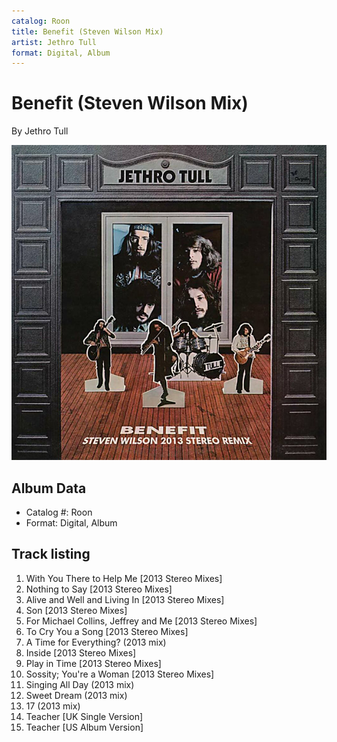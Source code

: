 ```yaml
---
catalog: Roon
title: Benefit (Steven Wilson Mix)
artist: Jethro Tull
format: Digital, Album
---
```


# Benefit (Steven Wilson Mix)

By Jethro Tull

![](../../assets/albumcovers/Jethro_Tull-Benefit_Steven_Wilson_Mix.png)

## Album Data

- Catalog #: Roon
- Format: Digital, Album


## Track listing


1. With You There to Help Me [2013 Stereo Mixes]
2. Nothing to Say [2013 Stereo Mixes]
3. Alive and Well and Living In [2013 Stereo Mixes]
4. Son [2013 Stereo Mixes]
5. For Michael Collins, Jeffrey and Me [2013 Stereo Mixes]
6. To Cry You a Song [2013 Stereo Mixes]
7. A Time for Everything? (2013 mix)
8. Inside [2013 Stereo Mixes]
9. Play in Time [2013 Stereo Mixes]
10. Sossity; You're a Woman [2013 Stereo Mixes]
11. Singing All Day (2013 mix)
12. Sweet Dream (2013 mix)
13. 17 (2013 mix)
14. Teacher [UK Single Version]
15. Teacher [US Album Version]

